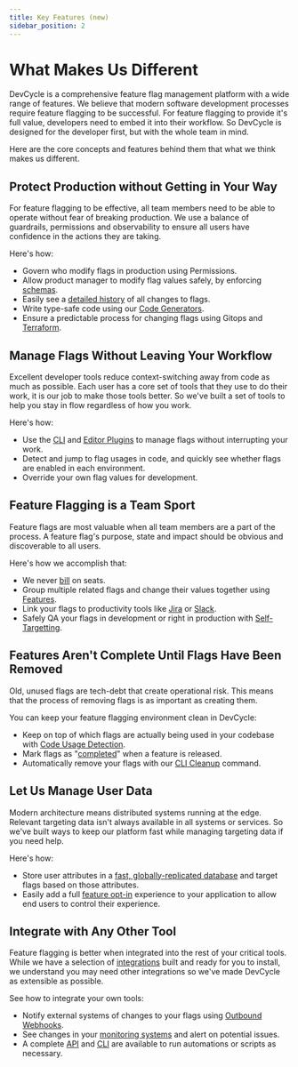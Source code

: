```yaml
---
title: Key Features (new)
sidebar_position: 2
---
```


# What Makes Us Different

DevCycle is a comprehensive feature flag management platform with a wide range of features. We believe that modern software development processes require feature flagging to be successful. For feature flagging to provide it's full value, developers need to embed it into their workflow. So DevCycle is designed for the developer first, but with the whole team in mind.

Here are the core concepts and features behind them that what we think makes us different.

## Protect Production without Getting in Your Way
For feature flagging to be effective, all team members need to be able to operate without fear of breaking production. We use a balance of guardrails, permissions and observability to ensure all users have confidence in the actions they are taking.

Here's how:
- Govern who modify flags in production using Permissions.
- Allow product manager to modify flag values safely, by enforcing [schemas](/extras/advanced-variables/variable-schemas).
- Easily see a [detailed history](/extras/audit-log) of all changes to flags.
- Write type-safe code using our [Code Generators](/sdk/client-side-sdks/javascript/javascript-typescript).
- Ensure a predictable process for changing flags using Gitops and [Terraform](/integrations/terraform).

## Manage Flags Without Leaving Your Workflow
Excellent developer tools reduce context-switching away from code as much as possible. Each user has a core set of tools that they use to do their work, it is our job to make those tools better. So we've built a set of tools to help you stay in flow regardless of how you work.

Here's how:
- Use the [CLI](/cli) and [Editor Plugins](/integrations#ide-plugins) to manage flags without interrupting your work. 
- Detect and jump to flag usages in code, and quickly see whether flags are enabled in each environment. 
- Override your own flag values for development.

## Feature Flagging is a Team Sport
Feature flags are most valuable when all team members are a part of the process. A feature flag's purpose, state and impact should be obvious and discoverable to all users.

Here's how we accomplish that:
- We never [bill](https://devcycle.com/pricing) on seats.
- Group multiple related flags and change their values together using [Features](/introduction/core-concepts/feature-hierarchy).
- Link your flags to productivity tools like [Jira](/integrations/jira) or [Slack](/integrations/slack).
- Safely QA your flags in development or right in production with [Self-Targetting](/extras/advanced-targeting/self-targeting).

## Features Aren't Complete Until Flags Have Been Removed
Old, unused flags are tech-debt that create operational risk. This means that the process of removing flags is as important as creating them.

You can keep your feature flagging environment clean in DevCycle:
- Keep on top of which flags are actually being used in your codebase with
[Code Usage Detection](/best-practices/tech-debt#code-usages). 
- Mark flags as "[completed](/essentials/status-and-lifecycle)" when a feature is released.
- Automatically remove your flags with our [CLI Cleanup](/cli/docs/cleanup) command.

## Let Us Manage User Data
Modern architecture means distributed systems running at the edge. Relevant targeting data isn't always available in all systems or services. So we've built ways to keep our platform fast while managing targeting data if you need help.

Here's how:
- Store user attributes in a [fast, globally-replicated database](/extras/edgedb) and target flags based on those attributes. 
- Easily add a full [feature opt-in](/extras/advanced-targeting/feature-opt-in) experience to your application to allow end users to control their experience.

## Integrate with Any Other Tool
Feature flagging is better when integrated into the rest of your critical tools. While we have a selection of [integrations](/integrations) built and ready for you to install, we understand you may need other integrations so we've made DevCycle as extensible as possible.

See how to integrate your own tools:
- Notify external systems of changes to your flags using [Outbound Webhooks](/extras/webhooks). 
- See changes in your [monitoring systems](/integrations#observability) and alert on potential issues.
- A complete [API](/management-api) and [CLI](/cli) are available to run automations or scripts as necessary.
